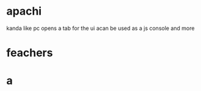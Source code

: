 # apachi
 kanda like pc opens a tab for the ui acan be used as a js console and more

# feachers

<h1> a </h1>
